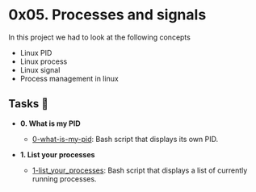 # 0x05. Processes and signals

In this project we had to look at the following concepts
  * Linux PID
  * Linux process
  * Linux signal
  * Process management in linux

## Tasks :page_with_curl:

* **0. What is my PID**
  * [0-what-is-my-pid](./0-what-is-my-pid): Bash script that displays its own PID.

* **1. List your processes**
  * [1-list_your_processes](./1-list_your_processes): Bash script that displays a list of currently running processes.
